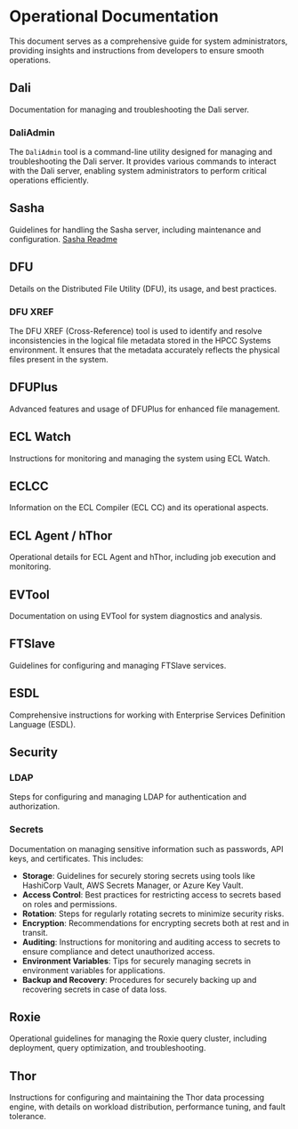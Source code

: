 # Operational Documentation

This document serves as a comprehensive guide for system administrators, providing insights and instructions from developers to ensure smooth operations.

## Dali

Documentation for managing and troubleshooting the Dali server.

### DaliAdmin

The `DaliAdmin` tool is a command-line utility designed for managing and troubleshooting the Dali server. It provides various commands to interact with the Dali server, enabling system administrators to perform critical operations efficiently.

## Sasha

Guidelines for handling the Sasha server, including maintenance and configuration.
[Sasha Readme](/dali/sasha/sasha.md)

## DFU

Details on the Distributed File Utility (DFU), its usage, and best practices.

### DFU XREF

The DFU XREF (Cross-Reference) tool is used to identify and resolve inconsistencies in the logical file metadata stored in the HPCC Systems environment. It ensures that the metadata accurately reflects the physical files present in the system.

## DFUPlus

Advanced features and usage of DFUPlus for enhanced file management.

## ECL Watch

Instructions for monitoring and managing the system using ECL Watch.

## ECLCC

Information on the ECL Compiler (ECL CC) and its operational aspects.

## ECL Agent / hThor

Operational details for ECL Agent and hThor, including job execution and monitoring.

## EVTool

Documentation on using EVTool for system diagnostics and analysis.

## FTSlave

Guidelines for configuring and managing FTSlave services.

## ESDL

Comprehensive instructions for working with Enterprise Services Definition Language (ESDL).

## Security

### LDAP

Steps for configuring and managing LDAP for authentication and authorization.

### Secrets

Documentation on managing sensitive information such as passwords, API keys, and certificates. This includes:

- **Storage**: Guidelines for securely storing secrets using tools like HashiCorp Vault, AWS Secrets Manager, or Azure Key Vault.
- **Access Control**: Best practices for restricting access to secrets based on roles and permissions.
- **Rotation**: Steps for regularly rotating secrets to minimize security risks.
- **Encryption**: Recommendations for encrypting secrets both at rest and in transit.
- **Auditing**: Instructions for monitoring and auditing access to secrets to ensure compliance and detect unauthorized access.
- **Environment Variables**: Tips for securely managing secrets in environment variables for applications.
- **Backup and Recovery**: Procedures for securely backing up and recovering secrets in case of data loss.

## Roxie

Operational guidelines for managing the Roxie query cluster, including deployment, query optimization, and troubleshooting.

## Thor

Instructions for configuring and maintaining the Thor data processing engine, with details on workload distribution, performance tuning, and fault tolerance.
